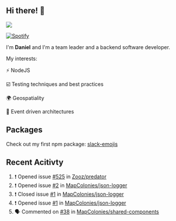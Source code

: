 ## Hi there! 👋

<p>
  <img src="https://github-readme-stats.vercel.app/api?username=syncush&theme=tokyonight">
</p>

[![Spotify](https://novatorem-rust.vercel.app/api/spotify)](https://open.spotify.com/user/syncush)

I'm **Daniel** and I'm a team leader and a backend software developer.

My interests:

⚡ NodeJS

☑️ Testing techniques and best practices

🌍 Geospatiality

🧠 Event driven architectures

## Packages
Check out my first npm package: [slack-emojis](https://www.npmjs.com/package/slack-emojis)

## Recent Acitivty
<!--START_SECTION:activity-->
1. ❗️ Opened issue [#525](https://github.com/Zooz/predator/issues/525) in [Zooz/predator](https://github.com/Zooz/predator)
2. ❗️ Opened issue [#2](https://github.com/MapColonies/json-logger/issues/2) in [MapColonies/json-logger](https://github.com/MapColonies/json-logger)
3. ❗️ Closed issue [#1](https://github.com/MapColonies/json-logger/issues/1) in [MapColonies/json-logger](https://github.com/MapColonies/json-logger)
4. ❗️ Opened issue [#1](https://github.com/MapColonies/json-logger/issues/1) in [MapColonies/json-logger](https://github.com/MapColonies/json-logger)
5. 🗣 Commented on [#38](https://github.com/MapColonies/shared-components/issues/38) in [MapColonies/shared-components](https://github.com/MapColonies/shared-components)
<!--END_SECTION:activity-->
